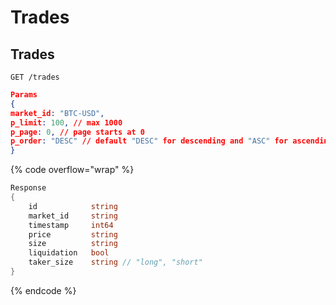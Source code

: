 # Trades

## Trades

```
GET /trades
```

```json
Params
{
market_id: "BTC-USD",
p_limit: 100, // max 1000
p_page: 0, // page starts at 0
p_order: "DESC" // default "DESC" for descending and "ASC" for ascending
}
```

{% code overflow="wrap" %}
```go
Response
{
	id            string 
	market_id     string 
	timestamp     int64  
	price         string 
	size          string 
	liquidation   bool   
	taker_size    string // "long", "short"
}
```
{% endcode %}
